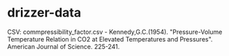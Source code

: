 # drizzer-data

CSV:
commpressibility_factor.csv - Kennedy,G.C.(1954). "Pressure-Volume Temperature Relation in CO2 at 
Elevated Temperatures and Pressures". American Journal of Science. 225-241.
